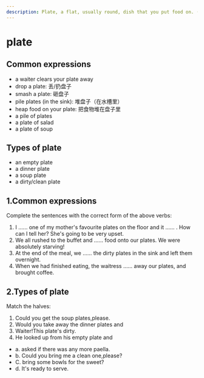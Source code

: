 ```yaml
---
description: Plate, a flat, usually round, dish that you put food on. (盘子；碟子)
---
```


# plate

## Common expressions

- a waiter clears your plate away
- drop a plate: 丢/扔盘子
- smash a plate: 砸盘子
- pile plates (in the sink): 堆盘子（在水槽里）
- heap food on your plate: 把食物堆在盘子里
- a pile of plates
- a plate of salad
- a plate of soup

## Types of plate

- an empty plate
- a dinner plate
- a soup plate
- a dirty/clean plate

## 1.Common expressions

Complete the sentences with the correct form of the above verbs:

1. I ...... one of my mother's favourite plates on the floor and it ...... . How can I tell her? She's going to be very upset.
2. We all rushed to the buffet and ...... food onto our plates. We were absolutely starving!
3. At the end of the meal, we ...... the dirty plates in the sink and left them overnight.
4. When we had finished eating, the waitress ...... away our plates, and brought coffee.

## 2.Types of plate

Match the halves:

1. Could you get the soup plates,please.
2. Would you take away the dinner plates and
3. Waiter!This plate's dirty.
4. He looked up from his empty plate and

- a. asked if there was any more paella.
- b. Could you bring me a clean one,please?
- C. bring some bowls for the sweet?
- d. It's ready to serve.
